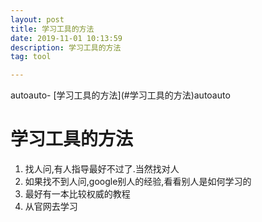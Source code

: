 ```yaml
---
layout: post
title: 学习工具的方法
date: 2019-11-01 10:13:59
description: 学习工具的方法
tag: tool

---
```



<!-- TOC -->autoauto- [学习工具的方法](#学习工具的方法)autoauto<!-- /TOC -->

# 学习工具的方法
1. 找人问,有人指导最好不过了.当然找对人
2. 如果找不到人问,google别人的经验,看看别人是如何学习的
3. 最好有一本比较权威的教程
4. 从官网去学习